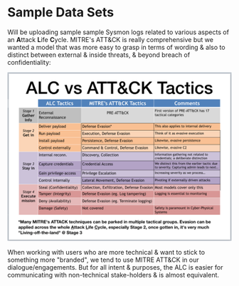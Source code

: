 # Sample Data Sets

Will be uploading sample sample Sysmon logs related to various aspects of an **A**ttack **L**ife **C**ycle. MITRE's ATT&CK is really comprehensive but we wanted a model that was more easy to grasp in terms of wording & also to distinct between external & inside threats, & beyond breach of confidentiality:

![](alcVSattack.png)

When working with users who are more technical & want to stick to something more "branded", we tend to use MITRE ATT&CK in our dialogue/engagements. But for all intent & purposes, the ALC is easier for communicating with non-technical stake-holders & is almost equivalent.